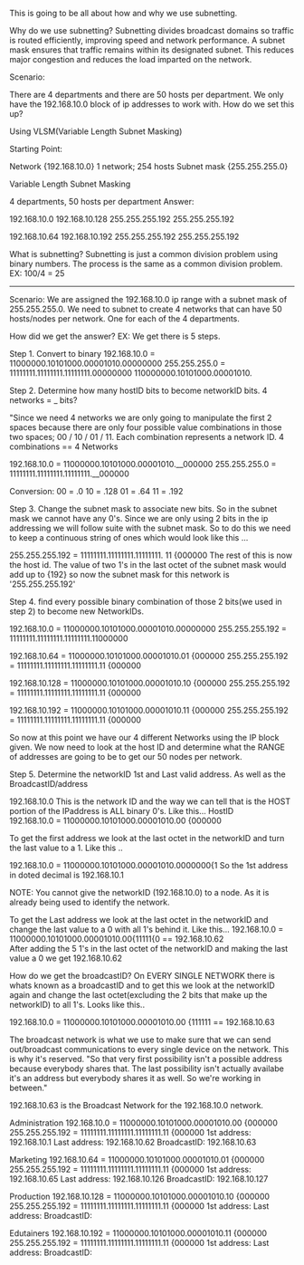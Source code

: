This is going to be all about how and why we use subnetting. 

Why do we use subnetting?
Subnetting divides broadcast domains so traffic is routed efficiently, improving speed and network performance. A subnet mask ensures that traffic remains within its designated subnet. This reduces major congestion and reduces the load imparted on the network.


Scenario:

There are 4 departments and there are 50 hosts per department. We only have the 192.168.10.0 block of ip addresses to work with. How do we set this up?

Using VLSM(Variable Length Subnet Masking)

Starting Point:

Network  {192.168.10.0}   1 network; 254 hosts
Subnet mask {255.255.255.0}

Variable Length Subnet Masking

4 departments, 50 hosts per department
Answer:

192.168.10.0            192.168.10.128
255.255.255.192         255.255.255.192

192.168.10.64           192.168.10.192
255.255.255.192         255.255.255.192

What is subnetting?
Subnetting is just a common division problem using binary numbers. The process is the same as a common division problem.
EX:
100/4 = 25

-----------------------------------------------------------------------------------------------------

Scenario: We are assigned the 192.168.10.0 ip range with a subnet mask of 255.255.255.0. We need to subnet to create 4 networks that can have 50 hosts/nodes per network. One for each of the 4 departments.


How did we get the answer?
EX: We get there is 5 steps.

Step 1. Convert to binary
192.168.10.0 = 11000000.10101000.00001010.00000000
255.255.255.0 = 11111111.11111111.11111111.00000000
                110000000.10101000.00001010.


Step 2. Determine how many hostID bits to become networkID bits. 4 networks = _ bits?

"Since we need 4 networks we are only going to manipulate the first 2 spaces because there are only four possible value combinations in those two spaces; 00 / 10 / 01 / 11. Each combination represents a network ID. 4 combinations == 4 Networks

192.168.10.0 = 11000000.10101000.00001010.__000000
255.255.255.0 = 11111111.11111111.11111111.__000000

Conversion: 00 = .0
            10 = .128
            01 = .64
            11 = .192

Step 3. Change the subnet mask to associate new bits. So in the subnet mask we cannot have any 0's. Since we are only using 2 bits in the ip addressing we will follow suite with the subnet mask. So to do this we need to keep a continuous string of ones which would look like this ...

255.255.255.192 = 11111111.11111111.11111111. 11 {000000  The rest of this is now the host id. The value of two 1's in the last octet of the subnet mask would add up to {192} so now the subnet mask for this network is 
'255.255.255.192'


Step 4. find every possible binary combination of those 2 bits(we used in step 2) to become new NetworkIDs.


192.168.10.0 = 11000000.10101000.00001010.00000000
255.255.255.192 = 11111111.11111111.11111111.11000000

192.168.10.64 = 11000000.10101000.00001010.01   {000000
255.255.255.192 = 11111111.11111111.11111111.11   {000000

192.168.10.128 = 11000000.10101000.00001010.10   {000000
255.255.255.192 = 11111111.11111111.11111111.11   {000000

192.168.10.192 = 11000000.10101000.00001010.11   {000000
255.255.255.192 = 11111111.11111111.11111111.11   {000000

So now at this point we have our 4 different Networks using the IP block given. We now need to look at the host ID and determine what the RANGE of addresses are going to be to get our 50 nodes per network.


Step 5. Determine the networkID 1st and Last valid address. As well as the BroadcastID/address

192.168.10.0 This is the network ID and the way we can tell that is the HOST portion of the IPaddress is ALL binary 0's. Like this... 
                                                HostID        
192.168.10.0 = 11000000.10101000.00001010.00   {000000

To get the first address we look at the last octet in the networkID and turn the last value to a 1. Like this ..

192.168.10.0 = 11000000.10101000.00001010.0000000{1
So the 1st address in doted decimal is 192.168.10.1

NOTE: You cannot give the networkID (192.168.10.0) to a node. As it is already being used to identify the network.

To get the Last address we look at the last octet in the networkID and change the last value to a 0 with all 1's behind it. Like this...
192.168.10.0 = 11000000.10101000.00001010.00{11111{0 == 192.168.10.62  
After adding the 5 1's in the last octet of the networkID and making the last value a 0 we get 192.168.10.62

How do we get the broadcastID? On EVERY SINGLE NETWORK there is whats known as a broadcastID and to get this we look at the networkID again and change the last octet(excluding the 2 bits that make up the networkID) to all 1's. Looks like this..

192.168.10.0 = 11000000.10101000.00001010.00 {111111 == 192.168.10.63

The broadcast network is what we use to make sure that we can send out/broadcast communications to every single device on the network. This is why it's reserved. "So that very first possibility isn't a possible address because everybody shares that. The last possibility isn't actually availabe it's an address but everybody shares it as well. So we're working in between."

192.168.10.63 is the Broadcast Network for the 192.168.10.0 network.


Administration
192.168.10.0 = 11000000.10101000.00001010.00   {000000
255.255.255.192 = 11111111.11111111.11111111.11   {000000
1st address: 192.168.10.1
Last address: 192.168.10.62
BroadcastID: 192.168.10.63

Marketing
192.168.10.64 = 11000000.10101000.00001010.01   {000000
255.255.255.192 = 11111111.11111111.11111111.11   {000000
1st address: 192.168.10.65
Last address: 192.168.10.126
BroadcastID: 192.168.10.127

Production
192.168.10.128 = 11000000.10101000.00001010.10   {000000
255.255.255.192 = 11111111.11111111.11111111.11   {000000
1st address:
Last address:
BroadcastID:

Edutainers
192.168.10.192 = 11000000.10101000.00001010.11   {000000
255.255.255.192 = 11111111.11111111.11111111.11   {000000
1st address:
Last address:
BroadcastID: